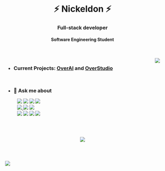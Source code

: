 <h1 align="center">⚡ Nickeldon ⚡</h1>
<h3 align="center">Full-stack developer</h3>
<h4 align="center">Software Engineering Student</h5>

</br>
</br>

<a href="https://discord.com/users/418762590454284289">
<img src="https://lanyard.cnrad.dev/api/418762590454284289" align="right">
</a>

<h3 align="left">
  
- Current Projects: [OverAI](https://github.com/Nickeldon/OverAI) and [OverStudio](https://github.com/Nickeldon/OverStudio)

  </br>
  
- 💬 Ask me about
  
<p align="left">
   &nbsp;&nbsp;&nbsp;&nbsp;&nbsp;&nbsp;&nbsp;&nbsp;&nbsp;
    <a href="https://developer.mozilla.org/en-US/docs/Web/HTML"><img src="https://img.shields.io/badge/html5%20-%23E34F26.svg?&style=for-the-badge&logo=html5&logoColor=white"/></a>
    <a href="https://developer.mozilla.org/en-US/docs/Web/CSS"><img src="https://img.shields.io/badge/css%20-%231572B6.svg?&style=for-the-badge&logo=css&logoColor=white"/></a>
    <a href="https://svelte.dev/docs/"><img src="https://img.shields.io/badge/svelte%20-%23e65719.svg?&style=for-the-badge&logo=svelte&logoColor=white"/></a>
    <a href="https://docs.arduino.cc/"><img src="https://img.shields.io/badge/arduino%20-%2300979C.svg?&style=for-the-badge&logo=arduino&logoColor=white"/></a>
<br>
    &nbsp;&nbsp;&nbsp;&nbsp;&nbsp;&nbsp;&nbsp;&nbsp;&nbsp;
    <a href="https://nodejs.org/docs/latest/api/"><img src="https://img.shields.io/badge/node.js%20-%2343853D.svg?&style=for-the-badge&logo=node.js&logoColor=white"/>
    <a href="https://developer.mozilla.org/en-US/docs/Web/JavaScript"><img src="https://img.shields.io/badge/javascript%20-%23323330.svg?&style=for-the-badge&logo=javascript&logoColor=%23F7DF1E"/></a>
    <a href="https://www.typescriptlang.org/docs/"><img src="https://img.shields.io/badge/typescript%20-%230610c4.svg?&style=for-the-badge&logo=typescript&logoColor=white"/></a>
<br>
    &nbsp;&nbsp;&nbsp;&nbsp;&nbsp;&nbsp;&nbsp;&nbsp;&nbsp;
    <a href = "https://www.electronjs.org/docs/latest"><img src="https://img.shields.io/badge/electron%20-%23005457.svg?&style=for-the-badge&logo=electron&logoColor=white"/></a>
    <a href="https://docs.oracle.com/en/java/"><img src="https://img.shields.io/badge/java%20-%23e65719.svg?&style=for-the-badge&logo=java&logoColor=white"/></a>
    <a href="https://git-scm.com/docs/git"><img src="https://img.shields.io/badge/git%20-%23F05033.svg?&style=for-the-badge&logo=git&logoColor=white"/></a>
    <a href="https://docs.python.org/3/"><img src="https://img.shields.io/badge/python%20-%23ffde57.svg?&style=for-the-badge&logo=python&logoColor=%ffde57"/></a>
</p>
</h3>

</br></br>

<p align="center">
  <img src="http://github-profile-summary-cards.vercel.app/api/cards/profile-details?username=nickeldon&theme=ayu_mirage" />
</p>

</br>

</br>

![](https://komarev.com/ghpvc/?username=Nickeldon)
